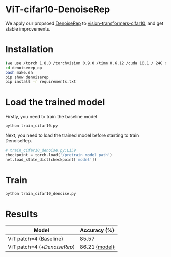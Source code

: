 # ViT-cifar10-DenoiseRep

We apply our propsoed [DenoiseRep](../../../denoiserep_op/) to [vision-transformers-cifar10](https://github.com/kentaroy47/vision-transformers-cifar10), and get stable improvements.

# Installation
```bash
(we use /torch 1.8.0 /torchvision 0.9.0 /timm 0.6.12 /cuda 10.1 / 24G or 48G RTX3090 for training and evaluation.)
cd denoiserep_op
bash make.sh
pip show denoiserep
pip install -r requirements.txt
```


# Load the trained model
Firstly, you need to train the baseline model
```bash
python train_cifar10.py
```
Next, you need to load the trained model before starting to train DenoiseRep.
```python
# train_cifar10_denoise.py:L159
checkpoint = torch.load('/pretrain_model_path')
net.load_state_dict(checkpoint['model'])
```


# Train
```bash
python train_cifar10_denoise.py
```


# Results
| Model              | Accuracy (%) |
|--------------------|--------------|
| ViT patch=4 (Baseline)     | 85.57         |
| ViT patch=4 (+_DenoiseRep_)   | 86.21 [(model)](https://drive.google.com/file/d/1exsexxqnoG7hwifh4GkFtO6XO_HEq3U8/view?usp=sharing)      |